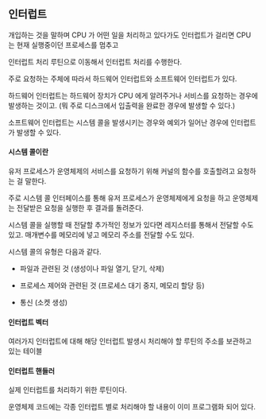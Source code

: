 ## 인터럽트

개입하는 것을 말하며 CPU 가 어떤 일을 처리하고 있다가도 인터럽트가 걸리면 CPU 는 현재 실행중이던 프로세스를 멈추고 

인터럽트 처리 루틴으로 이동해서 인터럽트 처리를 수행한다. 

주로 요청하는 주체에 따라서 하드웨어 인터럽트와 소프트웨어 인터럽트가 있다.

하드웨어 인터럽트는 하드웨어 장치가 CPU 에게 알려주거나 서비스를 요청하는 경우에 발생하는 것이고. (뭐 주로 디스크에서 입출력을 완료한 경우에 발생할 수 있다.)

소프트웨어 인터럽트는 시스템 콜을 발생시키는 경우와 예외가 일어난 경우에 인터럽트가 발생할 수 있다.


#### 시스템 콜이란

유저 프로세스가 운영체제의 서비스를 요청하기 위해 커널의 함수를 호출할려고 요청하는 걸 말한다. 

주로 시스템 콜 인터페이스를 통해 유저 프로세스가 운영체제에게 요청을 하고 운영체제는 전달받은 요청을 실행한 후 결과를 돌려준다. 

시스템 콜을 실행할 때 전달할 추가적인 정보가 있다면 레지스터를 통해서 전달할 수도 있고. 매개변수를 메모리에 넣고 메모리 주소를 전달할 수도 있다. 
  
시스템 콜의 유형은 다음과 같다. 

- 파일과 관련된 것 (생성이나 파일 열기, 닫기, 삭제)

- 프로세스 제어와 관련된 것 (프로세스 대기 중지, 메모리 할당 등)

- 통신 (소켓 생성)


#### 인터럽트 벡터 

여러가지 인터럽트에 대해 해당 인터럽트 발생시 처리해야 할 루틴의 주소를 보관하고 있는 테이블

#### 인터럽트 핸들러 

실제 인터럽트를 처리하기 위한 루틴이다. 

운영체제 코드에는 각종 인터럽트 별로 처리해야 할 내용이 이미 프로그램화 되어 있다. 

